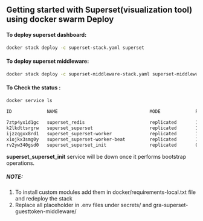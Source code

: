 ## Getting started with Superset(visualization tool) using docker swarm Deploy

#### To deploy superset dashboard:
```sh
docker stack deploy -c superset-stack.yaml superset
```
#### To deploy superset middleware:
```sh
docker stack deploy -c superset-middleware-stack.yaml superset-middleware
```
#### To Check the status :
```sh
docker service ls

ID             NAME                                  MODE             REPLICAS              IMAGE                                                     PORTS
                                         
7ztp4yx1d1gc   superset_redis                        replicated       1/1                   redis:7                                                   
k2lkdttsrgrw   superset_superset                     replicated       1/1                   ghcr.io/datakaveri/superset:4.0.2-1                       *:8088->8088/tcp
ijzzqgxx8rd1   superset_superset-worker              replicated       1/1                   ghcr.io/datakaveri/superset:4.0.2-1                       
x1ojkx3smg0y   superset_superset-worker-beat         replicated       1/1                   ghcr.io/datakaveri/superset:4.0.2-1                       
rv2yw340gsd0   superset_superset_init                replicated       0/1                   ghcr.io/datakaveri/superset:4.0.2-1                       
```

**superset_superset_init** service will be down once it performs bootstrap operations.

##### NOTE: 
1. To install custom modules add them in docker/requirements-local.txt file and redeploy the stack
2. Replace all placeholder in .env files under secrets/ and gra-superset-guesttoken-middleware/
